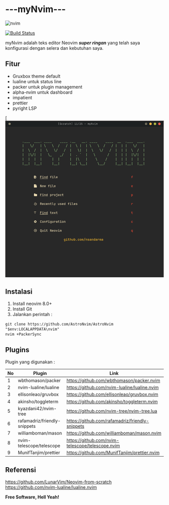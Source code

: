 
# ---myNvim---

![nvim](https://raw.githubusercontent.com/neovim/neovim.github.io/master/logos/neovim-logo-300x87.png)

[![Build Status](https://travis-ci.org/joemccann/dillinger.svg?branch=master)](https://travis-ci.org/joemccann/dillinger)

myNvim adalah teks editor Neovim ***super ringan*** yang telah saya konfigurasi dengan selera dan kebutuhan saya.
## Fitur
- Gruxbox theme default
- lualine untuk status line
- packer untuk plugin management
- alpha-nvim untuk dashboard
- impatient 
- prettier
- pyright LSP

[![image](screenshot/screenshot.png)



## Instalasi

1. Install neovim 8.0+
2. Install Git
3. Jalankan perintah :
```
git clone https://github.com/AstroNvim/AstroNvim "$env:LOCALAPPDATA\nvim"
nvim +PackerSync
```




## Plugins

Plugin yang digunakan :

| No  | Plugin                        | Link                                             |
| --- | ----------------------------- | ------------------------------------------------ |
| 1   | wbthomason/packer                     |https://github.com/wbthomason/packer.nvim                   |
| 2   | nvim-lualine/lualine              | https://github.com/nvim-lualine/lualine.nvim  |
| 3   | ellisonleao/gruvbox              | https://github.com/ellisonleao/gruvbox.nvim         |
| 4   | akinsho/toggleterm       | https://github.com/akinsho/toggleterm.nvim       |
| 5   | kyazdani42/nvim-tree      | https://github.com/nvim-tree/nvim-tree.lua      |
| 6   | rafamadriz/friendly-snippets         |https://github.com/rafamadriz/friendly-snippets        |
| 7   | williamboman/mason | https://github.com/williamboman/mason.nvim |
| 8   | nvim-telescope/telescope        | https://github.com/nvim-telescope/telescope.nvim        |
| 9   | MunifTanjim/prettier   | https://github.com/MunifTanjim/prettier.nvim     |


## Referensi
https://github.com/LunarVim/Neovim-from-scratch
https://github.com/nvim-lualine/lualine.nvim

**Free Software, Hell Yeah!**
